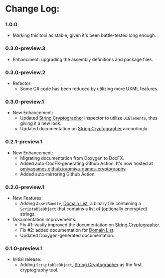 # Change Log:

### 1.0.0

- Marking this tool as stable, given it's been battle-tested long enough.

### 0.3.0-preview.3

- Enhancment: upgrading the assembly definitions and package files.

### 0.3.0-preview.2

- Refactor:
    - Some C# code has been reduced by utilizing more UXML features.

### 0.3.0-preview.1

- New Enhancement:
    - Updated [String Cryptographer](https://omiyagames.github.io/omiya-games-cryptography/manual/string-cryptographer.html) inspector to utilize `UIElements`, thus giving it a new look.
    - Updated documentation on [String Cryptographer](https://omiyagames.github.io/omiya-games-cryptography/manual/string-cryptographer.html) accordingly.

### 0.2.1-preview.1

- New Enhancement:
    - Migrating documentation from Doxygen to DocFX.
    - Added auto-DocFX-generating Github Action.  It's now hosted at [omiyagames.github.io/omiya-games-cryptography](https://omiyagames.github.io/omiya-games-cryptography).
    - Added auto-mirroring Github Action.

### 0.2.0-preview.1

- New Features:
    - Adding `AssetBundle`, [Domain List](https://omiyagames.github.io/omiya-games-cryptography/manual/domain-list.html), a binary file containing a `ScriptableObject` that contains a list of (optionally encrypted) strings.
- Documentation Improvements:
    - Fix #1: vastly improved the documentation on [String Cryptographer](https://omiyagames.github.io/omiya-games-cryptography/manual/string-cryptographer.html).
    - Fix #2: added documentation for [Domain List](https://omiyagames.github.io/omiya-games-cryptography/manual/domain-list.html).
    - Updated Doxygen-generated documentation.

### 0.1.0-preview.1

- Initial release:
    - Adding `ScriptableObject`, [String Cryptographer](https://omiyagames.github.io/omiya-games-cryptography/manual/string-cryptographer.html) as the first cryptography tool.
